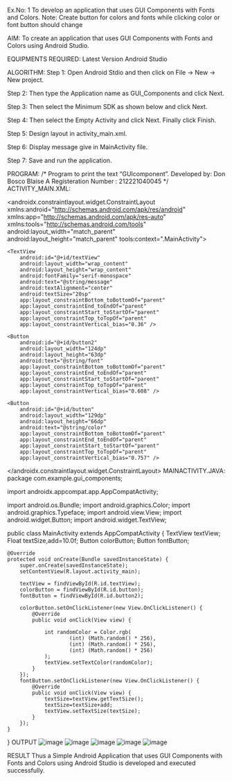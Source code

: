 Ex.No: 1 To develop an application that uses GUI Components with Fonts and Colors.
Note: Create button for colors and fonts while clicking color or font button should change

AIM:
To create an application that uses GUI Components with Fonts and Colors using Android Studio.

EQUIPMENTS REQUIRED:
Latest Version Android Studio

ALGORITHM:
Step 1: Open Android Stdio and then click on File -> New -> New project.

Step 2: Then type the Application name as GUI_Components and click Next.

Step 3: Then select the Minimum SDK as shown below and click Next.

Step 4: Then select the Empty Activity and click Next. Finally click Finish.

Step 5: Design layout in activity_main.xml.

Step 6: Display message give in MainActivity file.

Step 7: Save and run the application.

PROGRAM:
/*
Program to print the text “GUIcomponent”.
Developed by: Don Bosco Blaise A
Registeration Number : 212221040045
*/
ACTIVITY_MAIN.XML:
<?xml version="1.0" encoding="utf-8"?>
<androidx.constraintlayout.widget.ConstraintLayout xmlns:android="http://schemas.android.com/apk/res/android"
    xmlns:app="http://schemas.android.com/apk/res-auto"
    xmlns:tools="http://schemas.android.com/tools"
    android:layout_width="match_parent"
    android:layout_height="match_parent"
    tools:context=".MainActivity">

    <TextView
        android:id="@+id/textView"
        android:layout_width="wrap_content"
        android:layout_height="wrap_content"
        android:fontFamily="serif-monospace"
        android:text="@string/message"
        android:textAlignment="center"
        android:textSize="20sp"
        app:layout_constraintBottom_toBottomOf="parent"
        app:layout_constraintEnd_toEndOf="parent"
        app:layout_constraintStart_toStartOf="parent"
        app:layout_constraintTop_toTopOf="parent"
        app:layout_constraintVertical_bias="0.36" />

    <Button
        android:id="@+id/button2"
        android:layout_width="124dp"
        android:layout_height="63dp"
        android:text="@string/font"
        app:layout_constraintBottom_toBottomOf="parent"
        app:layout_constraintEnd_toEndOf="parent"
        app:layout_constraintStart_toStartOf="parent"
        app:layout_constraintTop_toTopOf="parent"
        app:layout_constraintVertical_bias="0.608" />

    <Button
        android:id="@+id/button"
        android:layout_width="129dp"
        android:layout_height="66dp"
        android:text="@string/color"
        app:layout_constraintBottom_toBottomOf="parent"
        app:layout_constraintEnd_toEndOf="parent"
        app:layout_constraintStart_toStartOf="parent"
        app:layout_constraintTop_toTopOf="parent"
        app:layout_constraintVertical_bias="0.757" />

</androidx.constraintlayout.widget.ConstraintLayout>
MAINACTIVITY.JAVA:
package com.example.gui_components;

import androidx.appcompat.app.AppCompatActivity;

import android.os.Bundle;
import android.graphics.Color;
import android.graphics.Typeface;
import android.view.View;
import android.widget.Button;
import android.widget.TextView;

public class MainActivity extends AppCompatActivity {
    TextView textView;
    Float textSize,add=10.0f;
    Button colorButton;
    Button fontButton;

    @Override
    protected void onCreate(Bundle savedInstanceState) {
        super.onCreate(savedInstanceState);
        setContentView(R.layout.activity_main);

        textView = findViewById(R.id.textView);
        colorButton = findViewById(R.id.button);
        fontButton = findViewById(R.id.button2);

        colorButton.setOnClickListener(new View.OnClickListener() {
            @Override
            public void onClick(View view) {

                int randomColor = Color.rgb(
                        (int) (Math.random() * 256),
                        (int) (Math.random() * 256),
                        (int) (Math.random() * 256)
                );
                textView.setTextColor(randomColor);
            }
        });
        fontButton.setOnClickListener(new View.OnClickListener() {
            @Override
            public void onClick(View view) {
                textSize=textView.getTextSize();
                textSize=textSize+add;
                textView.setTextSize(textSize);
            }
        });
    }
}
OUTPUT
![image](https://github.com/samjoshua01/GUI-components/assets/152732933/aa192c94-50f8-4d0b-ad1b-d0bca9188bd4)
![image](https://github.com/samjoshua01/GUI-components/assets/152732933/a10842b9-1818-45ba-b8ef-a3c88239dec2)
![image](https://github.com/samjoshua01/GUI-components/assets/152732933/f933be70-2ba7-44a4-a7b3-37ef8a178602) ![image](https://github.com/samjoshua01/GUI-components/assets/152732933/14e56897-2db4-44ad-b203-8d12c8a62087) ![image](https://github.com/samjoshua01/GUI-components/assets/152732933/6745619d-edf3-4bcf-a044-75e60b6081f8)



    
RESULT
Thus a Simple Android Application that uses GUI Components with Fonts and Colors using Android Studio is developed and executed successfully.
